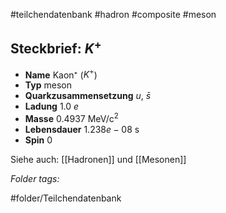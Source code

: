 #teilchendatenbank  #hadron  #composite  #meson 
## Steckbrief: $K^+$


- **Name** Kaon⁺ ($K^+$)
- **Typ** meson
- **Quarkzusammensetzung** $u$, $\bar{s}$
- **Ladung** 1.0 $e$
- **Masse** 0.4937 MeV/c$^2$
- **Lebensdauer** $1.238e-08$ s
- **Spin** 0



Siehe auch:  [[Hadronen]] und [[Mesonen]]




 *Folder tags:*

#folder/Teilchendatenbank